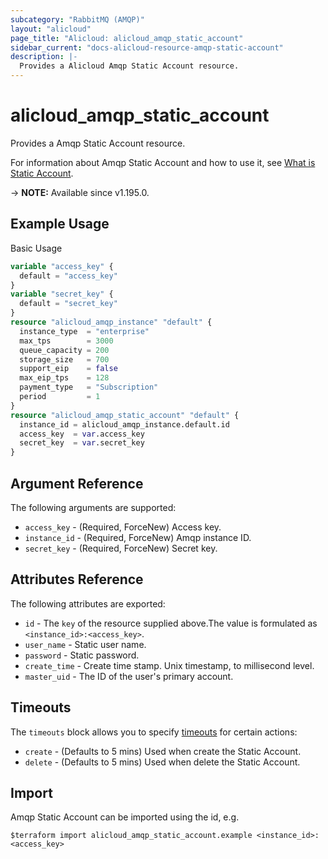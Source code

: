 ```yaml
---
subcategory: "RabbitMQ (AMQP)"
layout: "alicloud"
page_title: "Alicloud: alicloud_amqp_static_account"
sidebar_current: "docs-alicloud-resource-amqp-static-account"
description: |-
  Provides a Alicloud Amqp Static Account resource.
---
```


# alicloud_amqp_static_account

Provides a Amqp Static Account resource.

For information about Amqp Static Account and how to use it, see [What is Static Account](https://www.alibabacloud.com/help/en/message-queue-for-rabbitmq/latest/create-a-pair-of-static-username-and-password).

-> **NOTE:** Available since v1.195.0.

## Example Usage

Basic Usage

```terraform
variable "access_key" {
  default = "access_key"
}
variable "secret_key" {
  default = "secret_key"
}
resource "alicloud_amqp_instance" "default" {
  instance_type  = "enterprise"
  max_tps        = 3000
  queue_capacity = 200
  storage_size   = 700
  support_eip    = false
  max_eip_tps    = 128
  payment_type   = "Subscription"
  period         = 1
}
resource "alicloud_amqp_static_account" "default" {
  instance_id = alicloud_amqp_instance.default.id
  access_key  = var.access_key
  secret_key  = var.secret_key
}
```

## Argument Reference

The following arguments are supported:
* `access_key` - (Required, ForceNew) Access key.
* `instance_id` - (Required, ForceNew) Amqp instance ID.
* `secret_key` - (Required, ForceNew) Secret key.

## Attributes Reference

The following attributes are exported:
* `id` - The `key` of the resource supplied above.The value is formulated as `<instance_id>:<access_key>`.
* `user_name` - Static user name.
* `password` - Static password.
* `create_time` - Create time stamp. Unix timestamp, to millisecond level.
* `master_uid` - The ID of the user's primary account.

## Timeouts

The `timeouts` block allows you to specify [timeouts](https://www.terraform.io/docs/configuration-0-11/resources.html#timeouts) for certain actions:
* `create` - (Defaults to 5 mins) Used when create the Static Account.
* `delete` - (Defaults to 5 mins) Used when delete the Static Account.

## Import

Amqp Static Account can be imported using the id, e.g.

```shell
$terraform import alicloud_amqp_static_account.example <instance_id>:<access_key>
```
